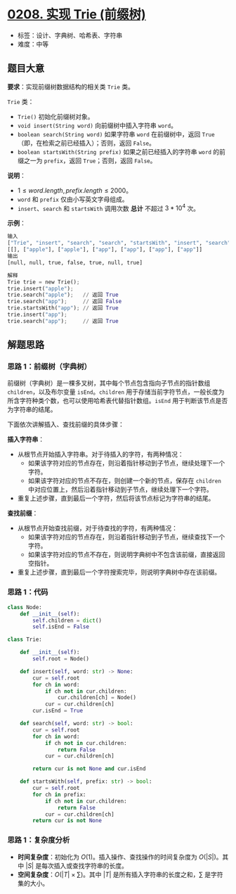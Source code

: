 # [0208. 实现 Trie (前缀树)](https://leetcode.cn/problems/implement-trie-prefix-tree/)

- 标签：设计、字典树、哈希表、字符串
- 难度：中等

## 题目大意

**要求**：实现前缀树数据结构的相关类 `Trie` 类。

`Trie` 类：

- `Trie()` 初始化前缀树对象。
- `void insert(String word)` 向前缀树中插入字符串 `word`。
- `boolean search(String word)` 如果字符串 `word` 在前缀树中，返回 `True`（即，在检索之前已经插入）；否则，返回 `False`。
- `boolean startsWith(String prefix)` 如果之前已经插入的字符串 `word` 的前缀之一为 `prefix`，返回 `True`；否则，返回 `False`。

**说明**：

- $1 \le word.length, prefix.length \le 2000$。
- `word` 和 `prefix` 仅由小写英文字母组成。
- `insert`、`search` 和 `startsWith` 调用次数 **总计** 不超过 $3 * 10^4$ 次。

**示例**：

```Python
输入
["Trie", "insert", "search", "search", "startsWith", "insert", "search"]
[[], ["apple"], ["apple"], ["app"], ["app"], ["app"], ["app"]]
输出
[null, null, true, false, true, null, true]

解释
Trie trie = new Trie();
trie.insert("apple");
trie.search("apple");   // 返回 True
trie.search("app");     // 返回 False
trie.startsWith("app"); // 返回 True
trie.insert("app");
trie.search("app");     // 返回 True
```

## 解题思路

### 思路 1：前缀树（字典树）

前缀树（字典树）是一棵多叉树，其中每个节点包含指向子节点的指针数组 `children`，以及布尔变量 `isEnd`。`children` 用于存储当前字符节点，一般长度为所含字符种类个数，也可以使用哈希表代替指针数组。`isEnd` 用于判断该节点是否为字符串的结尾。

下面依次讲解插入、查找前缀的具体步骤：

**插入字符串**：

- 从根节点开始插入字符串。对于待插入的字符，有两种情况：
  - 如果该字符对应的节点存在，则沿着指针移动到子节点，继续处理下一个字符。
  - 如果该字符对应的节点不存在，则创建一个新的节点，保存在 `children` 中对应位置上，然后沿着指针移动到子节点，继续处理下一个字符。
- 重复上述步骤，直到最后一个字符，然后将该节点标记为字符串的结尾。

**查找前缀**：

- 从根节点开始查找前缀，对于待查找的字符，有两种情况：
  - 如果该字符对应的节点存在，则沿着指针移动到子节点，继续查找下一个字符。
  - 如果该字符对应的节点不存在，则说明字典树中不包含该前缀，直接返回空指针。
- 重复上述步骤，直到最后一个字符搜索完毕，则说明字典树中存在该前缀。

### 思路 1：代码

```Python
class Node:
    def __init__(self):
        self.children = dict()
        self.isEnd = False

class Trie:

    def __init__(self):
        self.root = Node()

    def insert(self, word: str) -> None:
        cur = self.root
        for ch in word:
            if ch not in cur.children:
                cur.children[ch] = Node()
            cur = cur.children[ch]
        cur.isEnd = True 

    def search(self, word: str) -> bool:
        cur = self.root
        for ch in word:
            if ch not in cur.children:
                return False
            cur = cur.children[ch]

        return cur is not None and cur.isEnd

    def startsWith(self, prefix: str) -> bool:
        cur = self.root
        for ch in prefix:
            if ch not in cur.children:
                return False
            cur = cur.children[ch]
        return cur is not None
```

### 思路 1：复杂度分析

- **时间复杂度**：初始化为 $O(1)$。插入操作、查找操作的时间复杂度为 $O(|S|)$。其中 $|S|$ 是每次插入或查找字符串的长度。
- **空间复杂度**：$O(|T| \times \sum)$。其中 $|T|$ 是所有插入字符串的长度之和，$\sum$ 是字符集的大小。

